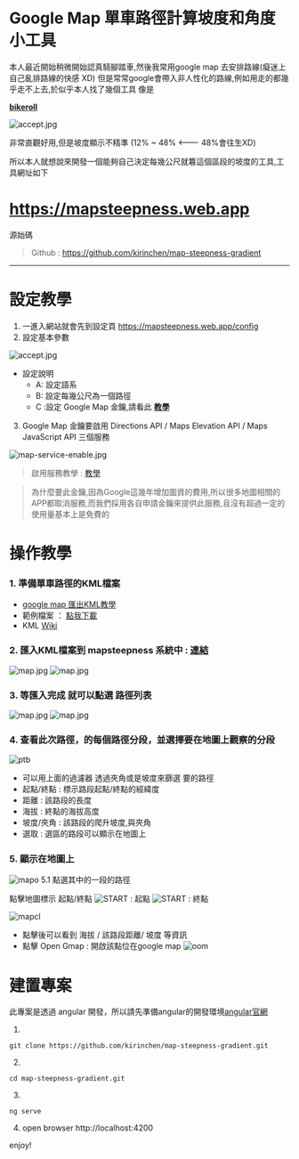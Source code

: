 # Google Map 單車路徑計算坡度和角度小工具

本人最近開始稍微開始認真騎腳踏車,然後我常用google map 去安排路線(癡迷上自己亂排路線的快感 XD)
但是常常google會帶入非人性化的路線,例如用走的都幾乎走不上去,於似乎本人找了幾個工具
像是

**[bikeroll](https://bikeroll.net/)**

![accept.jpg](https://github.com/kirinchen/note-annex/blob/master/map-gradient/bikeroll-not-enough.png?raw=true)

非常直觀好用,但是坡度顯示不精準 (12% ~ 48%  <--- 48%會往生XD)

所以本人就想說來開發一個能夠自己決定每幾公尺就篹這個區段的坡度的工具,工具網址如下


 https://mapsteepness.web.app
 ====
 源始碼
 
> Github : https://github.com/kirinchen/map-steepness-gradient

___

# 設定教學

1. 一進入網站就會先到設定頁   https://mapsteepness.web.app/config 
2. 設定基本參數

![accept.jpg](https://github.com/kirinchen/note-annex/blob/master/map-gradient/config.png?raw=true)
- 設定說明
    - A: 設定語系
    - B: 設定每幾公尺為一個路徑
    - C :設定 Google Map 金鑰,請看此 **[教學](https://github.com/kirinchen/map-steepness-gradient/blob/master/doc/gmapkey-zh-tw.md)**

3. Google Map 金鑰要啟用 Directions API / Maps Elevation API / Maps JavaScript API 三個服務

![map-service-enable.jpg](https://github.com/kirinchen/note-annex/blob/master/map-gradient/map-service-enable.png?raw=true)

> 啟用服務教學 : [教學](https://github.com/kirinchen/map-steepness-gradient/blob/master/gmapkey-zh-tw.md)

> 為什麼要此金鑰,因為Google這幾年增加圖資的費用,所以很多地圖相關的APP都取消服務,而我們採用各自申請金鑰來提供此服務,且沒有超過一定的使用量基本上是免費的

# 操作教學

### 1. 準備單車路徑的KML檔案
  - [google map 匯出KML教學](https://github.com/kirinchen/map-steepness-gradient/blob/master/doc/mymap-export-kml.md)
  - 範例檔案 ： [點我下載](https://raw.githubusercontent.com/kirinchen/note-annex/master/map-gradient/Path.kml)
  - KML  [Wiki](https://zh.m.wikipedia.org/zh-tw/KML)

### 2. 匯入KML檔案到 mapsteepness 系統中 : [連結](https://mapsteepness.web.app/load)

![map.jpg](https://github.com/kirinchen/note-annex/blob/master/map-gradient/sel-kml.png?raw=true)
![map.jpg](https://github.com/kirinchen/note-annex/blob/master/map-gradient/sel-kml-done.png?raw=true)



###  3. 等匯入完成 就可以點選 路徑列表

![map.jpg](https://github.com/kirinchen/note-annex/blob/master/map-gradient/import-done.png?raw=true=500x700)
![map.jpg](https://github.com/kirinchen/note-annex/blob/master/map-gradient/path-table.png?raw=true) 

### 4. 查看此次路徑，的每個路徑分段，並選擇要在地圖上觀察的分段

![ptb](https://github.com/kirinchen/note-annex/blob/master/map-gradient/path-table-view.png?raw=true)

- 可以用上面的過濾器 透過夾角或是坡度來篩選 要的路徑
- 起點/終點 : 標示路段起點/終點的經緯度
- 距離 : 該路段的長度
- 海拔 : 終點的海拔高度
- 坡度/夾角 : 該路段的爬升坡度,與夾角
- 選取 : 選區的路段可以顯示在地圖上

### 5. 顯示在地圖上
![mapo](https://github.com/kirinchen/note-annex/blob/master/map-gradient/map-over-all.png?raw=true)
  5.1 點選其中的一段的路徑


點擊地圖標示 起點/終點
![START](https://github.com/kirinchen/note-annex/blob/master/map-gradient/mark-start.png?raw=true) : 起點 
![START](https://github.com/kirinchen/note-annex/blob/master/map-gradient/mark-end.png?raw=true) : 終點

![mapcl](https://github.com/kirinchen/note-annex/blob/master/map-gradient/map-click-mark.png?raw=true)
- 點擊後可以看到 海拔 / 該路段距離/ 坡度 等資訊
- 點擊 Open Gmap : 開啟該點位在google map
![oom](https://github.com/kirinchen/note-annex/blob/master/map-gradient/open-in-gmap.png?raw=true)


# 建置專案

此專案是透過 angular 開發，所以請先準備angular的開發環境[angular官網](https://angular.io/)

1. 
 ```
git clone https://github.com/kirinchen/map-steepness-gradient.git
```
2. 
```
cd map-steepness-gradient.git
```
3.
```
ng serve
```
4. open browser http://localhost:4200


enjoy!
